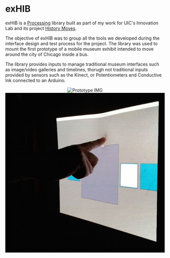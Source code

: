 exHIB
=====

exHIB is a [Processing](https://www.processing.org) library built as part of my work for UIC's Innovation Lab and its project [History Moves](https://historymoves.org). 

The objective of exHIB was to group all the tools we developed during the interface design and test process for the project. The library was used to mount the first prototype of a mobile museum exhibit intended to move around the city of Chicago inside a bus.

The library provides inputs to manage traditional museum interfaces such as image/video galleries and timelines, thorugh not traditional inputs provided by sensors such as the Kinect, or Potentiometers and Conductive Ink connected to an Arduino.  

<div style="text-align:center;">
  
![Prototype IMG](https://historymoves.org/wp-content/uploads/2014/04/prototype-walk-through-4.jpg "Prototype IMG HIstory Moves")
![Prototype IMG](https://github.com/pauloguerraf/exHIB/blob/master/historymoves.jpg "Prototype IMG HIstory Moves")

</div>


